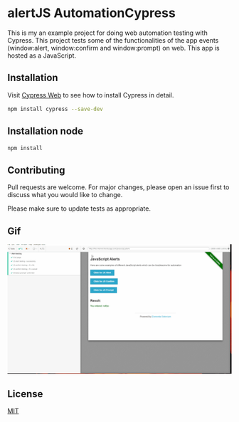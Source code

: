 # alertJS AutomationCypress

This is my an example project for doing web automation testing with Cypress. This project tests some of the functionalities of the app events (window:alert, window:confirm and window:prompt) on web. This app is hosted as a JavaScript.

## Installation

Visit  [Cypress Web](https://docs.cypress.io/guides/getting-started/installing-cypress.html#System-requirements)  to see how to install Cypress in detail.

```bash
npm install cypress --save-dev
```

## Installation node

```
npm install
```

## Contributing
Pull requests are welcome. For major changes, please open an issue first to discuss what you would like to change.

Please make sure to update tests as appropriate.

## Gif
![Alt Text](https://github.com/FahirL/MediaUrl/blob/master/AlertJS%20gif.gif?raw=true)




## License
[MIT](https://choosealicense.com/licenses/mit/)
